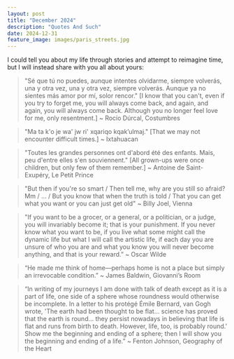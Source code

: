 ```yaml
---
layout: post
title: "December 2024"
description: "Quotes And Such"
date: 2024-12-31
feature_image: images/paris_streets.jpg
---
```

I could tell you about my life through stories and attempt to reimagine time, but I will instead share with you all about yours: 

<!--more-->

> "Sé que tú no puedes, aunque intentes olvidarme, siempre volverás, una y otra vez, una y otra vez, siempre volverás. Aunque ya no sientes más amor por mí, solor rencor." [I know that you can't, even if you try to forget me, you will always come back, and again, and again, you will always come back. Although you no longer feel love for me, only resentment.] ~ Rocío Dúrcal, Costumbres

> "Ma ta k'o je wa' jw ri' xqariqo kqak’ulmaj." [That we may not encounter difficult times.] ~ Ixtahuacan

> "Toutes les grandes personnes ont d'abord été des enfants. Mais, peu d'entre elles s'en souviennent." [All grown-ups were once children, but only few of them remember.] ~ Antoine de Saint-Exupéry, Le Petit Prince

> "But then if you're so smart / Then tell me, why are you still so afraid? Mm / ... / But you know that when the truth is told / That you can get what you want or you can just get old" ~ Billy Joel, Vienna

> "If you want to be a grocer, or a general, or a politician, or a judge, you will invariably become it; that is your punishment. If you never know what you want to be, if you live what some might call the dynamic life but what I will call the artistic life, if each day you are unsure of who you are and what you know you will never become anything, and that is your reward.” ~ Oscar Wilde

> “He made me think of home—perhaps home is not a place but simply an irrevocable condition.” ~ James Baldwin, Giovanni’s Room

> “In writing of my journeys I am done with talk of death except as it is a part of life, one side of a sphere whose roundness would otherwise be incomplete. In a letter to his protégé Émile Bernard, van Gogh wrote, 'The earth had been thought to be flat... science has proved that the earth is round... they persist nowadays in believing that life is flat and runs from birth to death. However, life, too, is probably round.' Show me the beginning and ending of a sphere; then I will show you the beginning and ending of a life.” ~ Fenton Johnson, Geography of the Heart

